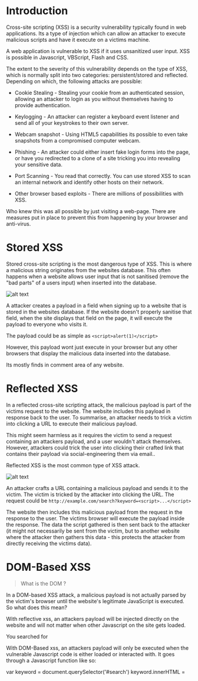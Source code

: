 # Introduction

Cross-site scripting (XSS) is a security vulnerability typically found in web applications. Its a type of injection which can allow an attacker to execute malicious scripts and have it execute on a victims machine.

A web application is vulnerable to XSS if it uses unsanitized user input. XSS is possible in Javascript, VBScript, Flash and CSS.

The extent to the severity of this vulnerability depends on the type of XSS, which is normally split into two categories: persistent/stored and reflected. Depending on which, the following attacks are possible:

- Cookie Stealing - Stealing your cookie from an authenticated session, allowing an attacker to login as you without themselves having to provide authentication.

- Keylogging - An attacker can register a keyboard event listener and send all of your keystrokes to their own server.

- Webcam snapshot - Using HTML5 capabilities its possible to even take snapshots from a compromised computer webcam.

- Phishing - An attacker could either insert fake login forms into the page, or have you redirected to a clone of a site tricking you into revealing your sensitive data.

- Port Scanning - You read that correctly. You can use stored XSS to scan an internal network and identify other hosts on their network.

- Other browser based exploits - There are millions of possibilities with XSS.

Who knew this was all possible by just visiting a web-page. There are measures put in place to prevent this from happening by your browser and anti-virus.

# Stored XSS

Stored cross-site scripting is the most dangerous type of XSS. This is where a malicious string originates from the websites database. This often happens when a website allows user input that is not sanitised (remove the "bad parts" of a users input) when inserted into the database.

![alt text](https://i.imgur.com/LCSFUTB.png "An Example")

A attacker creates a payload in a field when signing up to a website that is stored in the websites database. If the website doesn't properly sanitise that field, when the site displays that field on the page, it will execute the payload to everyone who visits it.

The payload could be as simple as `<script>alert(1)</script>`

However, this payload wont just execute in your browser but any other browsers that display the malicious data inserted into the database.

Its mostly finds in comment area of any website.

# Reflected XSS

In a reflected cross-site scripting attack, the malicious payload is part of the victims request to the website. The website includes this payload in response back to the user. To summarise, an attacker needs to trick a victim into clicking a URL to execute their malicious payload.

This might seem harmless as it requires the victim to send a request containing an attackers payload, and a user wouldn't attack themselves. However, attackers could trick the user into clicking their crafted link that contains their payload via social-engineering them via email..

Reflected XSS is the most common type of XSS attack.

![alt text](https://i.imgur.com/yX7zRh8.png "An Example")

An attacker crafts a URL containing a malicious payload and sends it to the victim. The victim is tricked by the attacker into clicking the URL. The request could be ` http://example.com/search?keyword=<script>...</script> `

The website then includes this malicious payload from the request in the response to the user. The victims browser will execute the payload inside the response. The data the script gathered is then sent back to the attacker (it might not necessarily be sent from the victim, but to another website where the attacker then gathers this data - this protects the attacker from directly receiving the victims data).

# DOM-Based XSS 

> What is the DOM ?

In a DOM-based XSS attack, a malicious payload is not actually parsed by the victim's browser until the website's legitimate JavaScript is executed. So what does this mean?

With reflective xss, an attackers payload will be injected directly on the website and will not matter when other Javascript on the site gets loaded.

<html>
    You searched for <em><script>...</script></em>
</html>

With DOM-Based xss, an attackers payload will only be executed when the vulnerable Javascript code is either loaded or interacted with. It goes through a Javascript function like so:

var keyword = document.querySelector('#search')
keyword.innerHTML = <script>...</script>